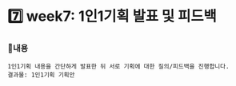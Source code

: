 # 7️⃣ week7: 1인1기획 발표 및 피드백

### 📌내용
`1인1기획 내용을 간단하게 발표한 뒤 서로 기획에 대한 질의/피드백을 진행합니다.`  
`결과물: 1인1기획 기획안`